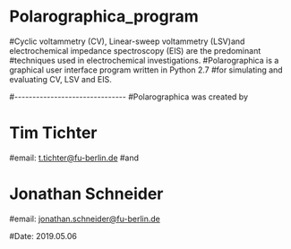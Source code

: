 # Polarographica_program

#Cyclic voltammetry (CV), Linear-sweep voltammetry (LSV)and electrochemical impedance spectroscopy (EIS) are the predominant
#techniques used in electrochemical investigations.
#Polarographica is a graphical user interface program written in Python 2.7
#for simulating and evaluating CV, LSV and EIS. 

#-------------------------------
#Polarographica was created by 
#       Tim Tichter 
#email: t.tichter@fu-berlin.de 
#and
#       Jonathan Schneider
#email: jonathan.schneider@fu-berlin.de

#Date:  2019.05.06
